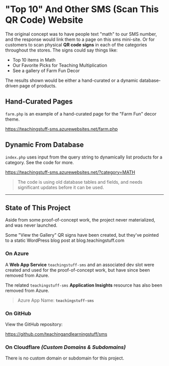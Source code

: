 # "Top 10" And Other SMS (Scan This QR Code) Website

The original concept was to have people text "math" to our SMS number, and the response would link them to a page on this sms mini-site.  Or for customers to scan physical **QR code signs** in each of the categories throughout the stores.  The signs could say things like:

- Top 10 items in Math
- Our Favorite Picks for Teaching Multiplication
- See a gallery of Farm Fun Decor

The results shown would be either a hand-curated or a dynamic database-driven page of products.


## Hand-Curated Pages

`farm.php` is an example of a hand-curated page for the "Farm Fun" decor theme.

https://teachingstuff-sms.azurewebsites.net/farm.php


## Dynamic From Database

`index.php` uses input from the query string to dynamically list products for a category.  See the code for more.

https://teachingstuff-sms.azurewebsites.net/?category=MATH

> The code is using old database tables and fields, and needs significant updates before it can be used.


---

## State of This Project

Aside from some proof-of-concept work, the project never materialized, and was never launched.

Some "View the Gallery" QR signs have been created, but they've pointed to a static WordPress blog post at blog.teachingstuff.com


### On Azure

A **Web App Service** `teachingstuff-sms` and an associated dev slot were created and used for the proof-of-concept work, but have since been removed from Azure.

The related `teachingstuff-sms` **Application Insights** resource has also been removed from Azure.

> Azure App Name: **`teachingstuff-sms`**


### On GitHub

View the GitHub repository:

https://github.com/teachingandlearningstuff/sms


### On Cloudflare *(Custom Domains & Subdomains)*

There is no custom domain or subdomain for this project.
